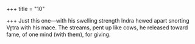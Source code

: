 +++
title = "10"

+++
Just this one—with his swelling strength Indra hewed apart snorting  Vr̥tra with his mace.
The streams, pent up like cows, he released toward fame, of one mind  (with them), for giving.